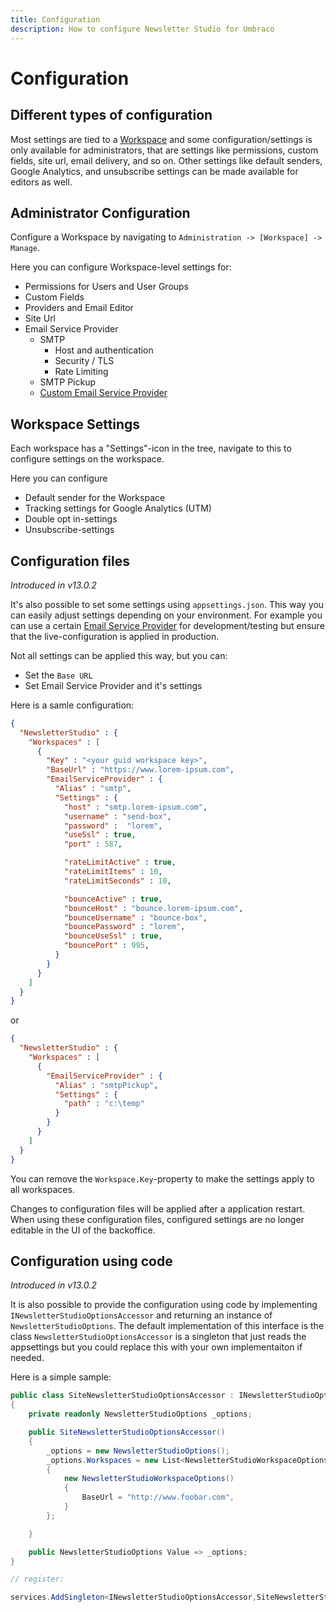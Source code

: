 ```yaml
---
title: Configuration
description: How to configure Newsletter Studio for Umbraco
---
```

# Configuration
## Different types of configuration

Most settings are tied to a [Workspace](../concepts/workspaces.md) and some configuration/settings is only available for administrators, that are settings like permissions, custom fields, site url, email delivery, and so on. Other settings like default senders, Google Analytics, and unsubscribe settings can be made available for editors as well.

## Administrator Configuration

Configure a Workspace by navigating to `Administration -> [Workspace] -> Manage`.

Here you can configure Workspace-level settings for:

* Permissions for Users and User Groups
* Custom Fields
* Providers and Email Editor
* Site Url
* Email Service Provider
  * SMTP
    * Host and authentication
    * Security / TLS
    * Rate Limiting
  * SMTP Pickup
  * [Custom Email Service Provider](../develop/email-service-providers.md)

## Workspace Settings

Each workspace has a "Settings"-icon in the tree, navigate to this to configure settings on the workspace.

Here you can configure

* Default sender for the Workspace
* Tracking settings for Google Analytics (UTM)
* Double opt in-settings
* Unsubscribe-settings

## Configuration files
*Introduced in v13.0.2*

It's also possible to set some settings using `appsettings.json`. This way you can easily adjust settings depending on your environment. For example you can use a certain [Email Service Provider](../develop/email-service-providers.md) for development/testing but ensure that the live-configuration is applied in production.

Not all settings can be applied this way, but you can:

* Set the `Base URL`
* Set Email Service Provider and it's settings

Here is a samle configuration:

```json
{
  "NewsletterStudio" : {
    "Workspaces" : [
      {
        "Key" : "<your guid workspace key>",
        "BaseUrl" : "https://www.lorem-ipsum.com",
        "EmailServiceProvider" : {
          "Alias" : "smtp",
          "Settings" : {
            "host" : "smtp.lorem-ipsum.com",
            "username" : "send-box",
            "password" :  "lorem",
            "useSsl" : true,
            "port" : 587,

            "rateLimitActive" : true,
            "rateLimitItems" : 10,
            "rateLimitSeconds" : 10,

            "bounceActive" : true,
            "bounceHost" : "bounce.lorem-ipsum.com",
            "bounceUsername" : "bounce-box",
            "bouncePassword" : "lorem",
            "bounceUseSsl" : true,
            "bouncePort" : 995,
          }
        }
      }
    ]
  }
}
```

or 

```json
{
  "NewsletterStudio" : {
    "Workspaces" : [
      {
        "EmailServiceProvider" : {
          "Alias" : "smtpPickup",
          "Settings" : {
            "path" : "c:\temp"
          }
        }
      }
    ]
  }
}
```

You can remove the `Workspace.Key`-property to make the settings apply to all workspaces.

Changes to configuration files will be applied after a application restart. When using these configuration files, configured settings are no longer editable in the UI of the backoffice.

## Configuration using code
*Introduced in v13.0.2*

It is also possible to provide the configuration using code by implementing `INewsletterStudioOptionsAccessor` and returning an instance of `NewsletterStudioOptions`. The default implementation of this interface is the class `NewsletterStudioOptionsAccessor` is a singleton that just reads the appsettings but you could replace this with your own implementaiton if needed.

Here is a simple sample:

```csharp
public class SiteNewsletterStudioOptionsAccessor : INewsletterStudioOptionsAccessor
{
    private readonly NewsletterStudioOptions _options;

    public SiteNewsletterStudioOptionsAccessor()
    {
        _options = new NewsletterStudioOptions();
        _options.Workspaces = new List<NewsletterStudioWorkspaceOptions>()
        {
            new NewsletterStudioWorkspaceOptions()
            {
                BaseUrl = "http://www.foobar.com",
            }
        };

    }

    public NewsletterStudioOptions Value => _options;
}

// register:

services.AddSingleton<INewsletterStudioOptionsAccessor,SiteNewsletterStudioOptionsAccessor>();

```